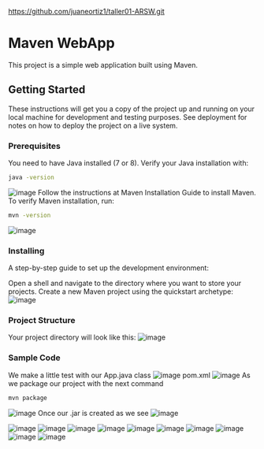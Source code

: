https://github.com/juaneortiz1/taller01-ARSW.git
# Maven WebApp

This project is a simple web application built using Maven.

## Getting Started

These instructions will get you a copy of the project up and running on your local machine for development and testing purposes. See deployment for notes on how to deploy the project on a live system.

### Prerequisites

You need to have Java installed (7 or 8). Verify your Java installation with:

```sh
java -version
```
![image](https://github.com/juaneortiz1/taller01-ARSW/assets/97971732/79bc5001-7759-4c98-8774-8957ce897361)
Follow the instructions at Maven Installation Guide to install Maven. To verify Maven installation, run:
```sh
mvn -version
```
![image](https://github.com/juaneortiz1/taller01-ARSW/assets/97971732/29695be0-b817-4c3f-afcd-493a42ffe908)
### Installing
A step-by-step guide to set up the development environment:

Open a shell and navigate to the directory where you want to store your projects.
Create a new Maven project using the quickstart archetype:
![image](https://github.com/juaneortiz1/taller01-ARSW/assets/97971732/57eb9165-8dfe-4b1d-83f0-1a819a1d6e9c)
### Project Structure
Your project directory will look like this:
![image](https://github.com/juaneortiz1/taller01-ARSW/assets/97971732/1763d4f0-f47e-4967-8ea9-e32687c1b9d9)
### Sample Code
We make a little test with our App.java class
![image](https://github.com/juaneortiz1/taller01-ARSW/assets/97971732/cc631bc8-ff45-4c4e-a925-fab452cd771e)
pom.xml
![image](https://github.com/juaneortiz1/taller01-ARSW/assets/97971732/dca5162f-fde4-40ad-94f6-8a57e95615dc)
As we package our project with the next command
```sh
mvn package
```
![image](https://github.com/juaneortiz1/taller01-ARSW/assets/97971732/b682b061-5aec-4bfd-8232-0811d02aaca2)
Once our .jar is created as we see
![image](https://github.com/juaneortiz1/taller01-ARSW/assets/97971732/3bf33c50-6aad-4f3d-b214-6ccd765c2f0f)

![image](https://github.com/juaneortiz1/taller01-ARSW/assets/97971732/4a68e18b-75da-4d91-b0d7-7ae373e4fb84)
![image](https://github.com/juaneortiz1/taller01-ARSW/assets/97971732/0b2cf00f-e1fc-4d92-8ddb-ebb5b0a79051)
![image](https://github.com/juaneortiz1/taller01-ARSW/assets/97971732/938d6204-6783-4f91-b624-06b8747240a9)
![image](https://github.com/juaneortiz1/taller01-ARSW/assets/97971732/fdaed66f-7086-4ee8-9e3e-d9f5e4624df1)
![image](https://github.com/juaneortiz1/taller01-ARSW/assets/97971732/56d1694b-8d10-49ce-a8fa-0eff54cd5223)
![image](https://github.com/juaneortiz1/taller01-ARSW/assets/97971732/f8715fb1-dac9-4219-aae5-e81c7070769f)
![image](https://github.com/juaneortiz1/taller01-ARSW/assets/97971732/005f30b5-3440-413e-bb08-fa8e155a1dc7)
![image](https://github.com/juaneortiz1/taller01-ARSW/assets/97971732/615f4511-a11b-412d-bf51-1bc3c58c6fb3)
![image](https://github.com/juaneortiz1/taller01-ARSW/assets/97971732/a574821e-0c3f-42b0-aa48-97708a37068e)
![image](https://github.com/juaneortiz1/taller01-ARSW/assets/97971732/32dceb4d-8a98-408e-8ab1-1380ee8c87ed)


